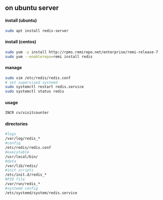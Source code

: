 
## on ubuntu server


#### install (ubuntu)
```bash
sudo apt install redis-server
```
#### install (centos)
```bash
sudo yum -y install http://rpms.remirepo.net/enterprise/remi-release-7.rpm
sudo yum --enablerepo=remi install redis
```

#### manage
```bash
sudo vim /etc/redis/redis.conf
# set supervised systemd
sudo systemctl restart redis.service
sudo systemctl status redis
```


#### usage
```bash
INCR cv/visitcounter
```

#### directories
```bash
#logs
/var/log/redis_*
#config
/etc/redis/redis.conf
#executable
/usr/local/bin/
#data
/var/lib/redis/
#init scripts
/etc/init.d/redis_*
#PID file
/var/run/redis_*
#systemd config
/etc/systemd/system/redis.service
```


